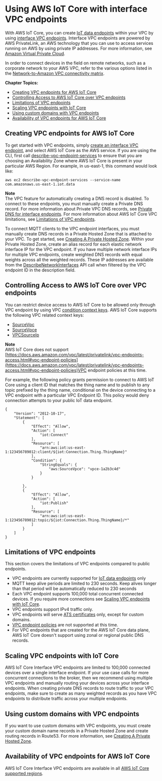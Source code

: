 # Using AWS IoT Core with interface VPC endpoints<a name="IoTCore-VPC"></a>

With AWS IoT Core, you can create [IoT data endpoints](https://docs.aws.amazon.com/iot/latest/developerguide/iot-connect-devices.html) within your VPC by using [interface VPC endpoints](https://docs.aws.amazon.com/vpc/latest/userguide/vpce-interface.html#create-interface-endpoint)\. Interface VPC endpoints are powered by AWS PrivateLink, an AWS technology that you can use to access services running on AWS by using private IP addresses\. For more information, see [Amazon Virtual Private Cloud](https://docs.aws.amazon.com/AmazonVPC/latest/UserGuide/VPC_Introduction.html)\.

In order to connect devices in the field on remote networks, such as a corporate network to your AWS VPC, refer to the various options listed in the [Network\-to\-Amazon VPC connectivity matrix](https://docs.aws.amazon.com/whitepapers/latest/aws-vpc-connectivity-options/network-to-amazon-vpc-connectivity-options.html)\.

**Chapter Topics:**
+ [Creating VPC endpoints for AWS IoT Core](#Create-VPC-endpoints)
+ [Controlling Access to AWS IoT Core over VPC endpoints](#Control-VPC-access)
+ [Limitations of VPC endpoints](#VPC-limitations)
+ [Scaling VPC endpoints with IoT Core](#Scaling-VPC-endpoints)
+ [Using custom domains with VPC endpoints](#VPC-custom-domains)
+ [Availability of VPC endpoints for AWS IoT Core](#VPC-availability)

## Creating VPC endpoints for AWS IoT Core<a name="Create-VPC-endpoints"></a>

To get started with VPC endpoints, simply [create an interface VPC endpoint](https://docs.aws.amazon.com/vpc/latest/privatelink/vpce-interface.html#create-interface-endpoint), and select AWS IoT Core as the AWS service\. If you are using the CLI, first call [describe\-vpc\-endpoint\-services](https://docs.aws.amazon.com/cli/latest/reference/ec2/describe-vpc-endpoint-services.html) to ensure that you are choosing an Availability Zone where AWS IoT Core is present in your particular AWS Region\. For example, in us\-east\-1, this command would look like:

```
aws ec2 describe-vpc-endpoint-services --service-name com.amazonaws.us-east-1.iot.data
```

**Note**  
The VPC feature for automatically creating a DNS record is disabled\. To connect to these endpoints, you must manually create a Private DNS record\. For more information about Private VPC DNS records, see [Private DNS for interface endpoints](https://docs.aws.amazon.com/vpc/latest/privatelink/vpce-interface.html#vpce-private-dns)\. For more information about AWS IoT Core VPC limitations, see [Limitations of VPC endpoints](#VPC-limitations)\.

To connect MQTT clients to the VPC endpoint interfaces, you must manually create DNS records in a Private Hosted Zone that is attached to your VPC\. To get started, see [Creating A Private Hosted Zone](https://docs.aws.amazon.com/Route53/latest/DeveloperGuide/hosted-zone-private-creating.html)\. Within your Private Hosted Zone, create an alias record for each elastic network interface IP for the VPC endpoint\. If you have multiple network interface IPs for multiple VPC endpoints, create weighted DNS records with equal weights across all the weighted records\. These IP addresses are available from the [DescribeNetworkInterfaces](https://docs.aws.amazon.com/AWSEC2/latest/APIReference/API_DescribeNetworkInterfaces.html) API call when filtered by the VPC endpoint ID in the description field\.

## Controlling Access to AWS IoT Core over VPC endpoints<a name="Control-VPC-access"></a>

You can restrict device access to AWS IoT Core to be allowed only through VPC endpoint by using VPC [condition context keys](https://docs.aws.amazon.com/IAM/latest/UserGuide/reference_policies_condition-keys.html)\. AWS IoT Core supports the following VPC related context keys:
+ [SourceVpc](https://docs.aws.amazon.com/IAM/latest/UserGuide/reference_policies_condition-keys.html#condition-keys-sourcevpc)
+ [SourceVpce](https://docs.aws.amazon.com/IAM/latest/UserGuide/reference_policies_condition-keys.html#condition-keys-sourcevpce)
+ [VPCSourceIp](https://docs.aws.amazon.com/IAM/latest/UserGuide/reference_policies_condition-keys.html#condition-keys-vpcsourceip)

**Note**  
AWS IoT Core does not support [https://docs.aws.amazon.com/vpc/latest/privatelink/vpc-endpoints-access.html#vpc-endpoint-policies](https://docs.aws.amazon.com/vpc/latest/privatelink/vpc-endpoints-access.html#vpc-endpoint-policies)VPC endpoint policies at this time\.

 For example, the following policy grants permission to connect to AWS IoT Core using a client ID that matches the thing name and to publish to any topic prefixed by the thing name, conditional on the device connecting to a VPC endpoint with a particular VPC Endpoint ID\. This policy would deny connection attempts to your public IoT data endpoint\.

```
{
    "Version": "2012-10-17",
    "Statement": [
        {
            "Effect": "Allow",
            "Action": [
                "iot:Connect"
            ],
            "Resource": [
                "arn:aws:iot:us-east-1:123456789012:client/${iot:Connection.Thing.ThingName}"
            ],
            "Condition": {
                "StringEquals": {
                    "aws:SourceVpce": "vpce-1a2b3c4d"
                }
            }
            
        },
        {
            "Effect": "Allow",
            "Action": [
                "iot:Publish"
            ],
            "Resource": [
                "arn:aws:iot:us-east-1:123456789012:topic/${iot:Connection.Thing.ThingName}/*"
            ]
        }
    ]
}
```

## Limitations of VPC endpoints<a name="VPC-limitations"></a>

This section covers the limitations of VPC endpoints compared to public endpoints\.
+ VPC endpoints are currently supported for [IoT data endpoints](https://docs.aws.amazon.com/iot/latest/developerguide/iot-connect-devices.html) only
+ MQTT keep alive periods are limited to 230 seconds\. Keep alives longer than that period will be automatically reduced to 230 seconds
+ Each VPC endpoint supports 100,000 total concurrent connected devices\. If you require more connections see [Scaling VPC endpoints with IoT Core](#Scaling-VPC-endpoints)\.
+ VPC endpoints support IPv4 traffic only\.
+ VPC endpoints will serve [ATS certificates](https://docs.aws.amazon.com/iot/latest/developerguide/server-authentication.html) only, except for custom domains\.
+ [VPC endpoint policies](https://docs.aws.amazon.com/vpc/latest/privatelink/vpc-endpoints-access.html) are not supported at this time\.
+ For VPC endpoints that are created for the AWS IoT Core data plane, AWS IoT Core doesn't support using zonal or regional public DNS records\.

## Scaling VPC endpoints with IoT Core<a name="Scaling-VPC-endpoints"></a>

AWS IoT Core Interface VPC endpoints are limited to 100,000 connected devices over a single interface endpoint\. If your use case calls for more concurrent connections to the broker, then we recommend using multiple VPC endpoints and manually routing your devices across your interface endpoints\. When creating private DNS records to route traffic to your VPC endpoints, make sure to create as many weighted records as you have VPC endpoints to distribute traffic across your multiple endpoints\. 

## Using custom domains with VPC endpoints<a name="VPC-custom-domains"></a>

If you want to use custom domains with VPC endpoints, you must create your custom domain name records in a Private Hosted Zone and create routing records in Route53\. For more information, see [Creating A Private Hosted Zone](https://docs.aws.amazon.com/Route53/latest/DeveloperGuide/hosted-zone-private-creating.html)\.

## Availability of VPC endpoints for AWS IoT Core<a name="VPC-availability"></a>

AWS IoT Core Interface VPC endpoints are available in all [AWS IoT Core supported regions](http://aws.amazon.com/about-aws/global-infrastructure/regional-product-services/)\.